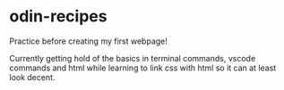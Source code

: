 # odin-recipes

Practice before creating my first webpage!

Currently getting hold of the basics in terminal commands, vscode commands and html while learning to link css with html so it can at least look decent. 